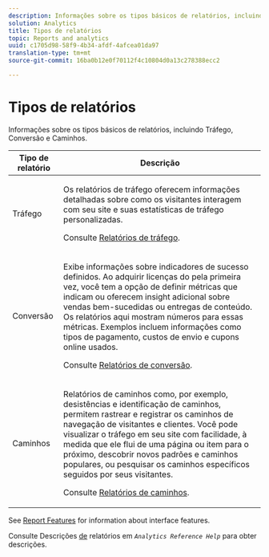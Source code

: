 ```yaml
---
description: Informações sobre os tipos básicos de relatórios, incluindo Tráfego, Conversão e Caminhos.
solution: Analytics
title: Tipos de relatórios
topic: Reports and analytics
uuid: c1705d98-58f9-4b34-afdf-4afcea01da97
translation-type: tm+mt
source-git-commit: 16ba0b12e0f70112f4c10804d0a13c278388ecc2

---
```



# Tipos de relatórios

Informações sobre os tipos básicos de relatórios, incluindo Tráfego, Conversão e Caminhos.

<table id="table_C167C2A2EA4742E9B14DA4F90C6FCEE2"> 
 <thead> 
  <tr> 
   <th colname="col1" class="entry"> Tipo de relatório </th> 
   <th colname="col2" class="entry"> Descrição </th> 
  </tr> 
 </thead>
 <tbody> 
  <tr> 
   <td colname="col1"> Tráfego </td> 
   <td colname="col2"> <p>Os relatórios de tráfego oferecem informações detalhadas sobre como os visitantes interagem com seu site e suas estatísticas de tráfego personalizadas. </p> <p>Consulte <a href="https://marketing.adobe.com/resources/help/en_US/reference/reports_traffic.html"  >Relatórios de tráfego</a>. </p> </td> 
  </tr> 
  <tr> 
   <td colname="col1"> Conversão </td> 
   <td colname="col2"> <p>Exibe informações sobre indicadores de sucesso definidos. Ao adquirir licenças do pela primeira vez, você tem a opção de definir métricas que indicam ou oferecem insight adicional sobre vendas bem-sucedidas ou entregas de conteúdo. Os relatórios aqui mostram números para essas métricas. Exemplos incluem informações como tipos de pagamento, custos de envio e cupons online usados. </p> <p>Consulte <a href="https://marketing.adobe.com/resources/help/en_US/reference/reports_conversion.html"  >Relatórios de conversão</a>. </p> </td> 
  </tr> 
  <tr> 
   <td colname="col1"> Caminhos </td> 
   <td colname="col2"> <p>Relatórios de caminhos como, por exemplo, desistências e identificação de caminhos, permitem rastrear e registrar os caminhos de navegação de visitantes e clientes. Você pode visualizar o tráfego em seu site com facilidade, à medida que ele flui de uma página ou item para o próximo, descobrir novos padrões e caminhos populares, ou pesquisar os caminhos específicos seguidos por seus visitantes. </p> <p>Consulte <a href="https://marketing.adobe.com/resources/help/en_US/reference/reports_paths.html"  >Relatórios de caminhos</a>. </p> </td> 
  </tr> 
 </tbody> 
</table>

See [Report Features](/help/analyze/reports-analytics/overview/report-overview.md) for information about interface features.

Consulte Descrições [de](https://marketing.adobe.com/resources/help/en_US/reference/reports_descriptions.html) relatórios em *`Analytics Reference Help`* para obter descrições.
